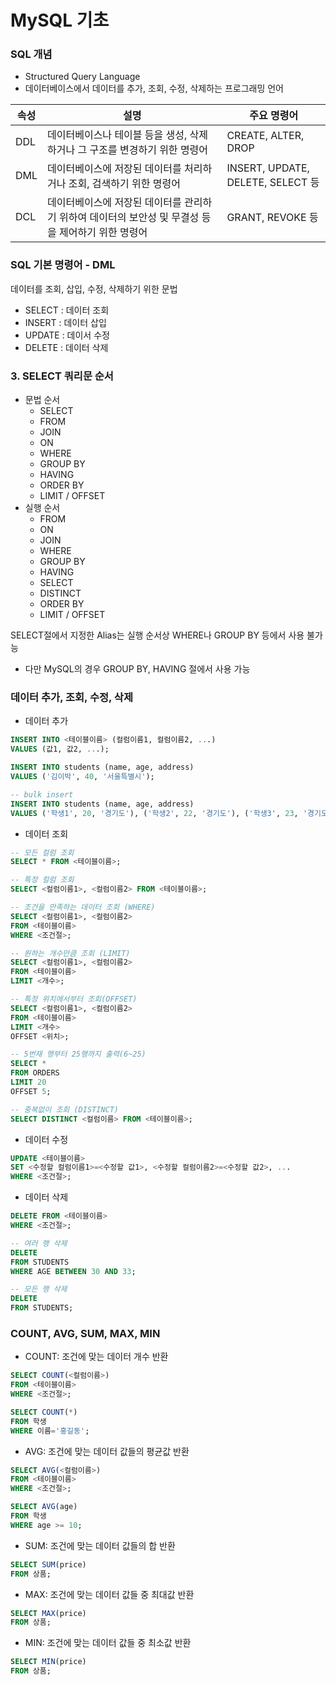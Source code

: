 # MySQL 기초


### SQL 개념

- Structured Query Language
- 데이터베이스에서 데이터를 추가, 조회, 수정, 삭제하는 프로그래밍 언어
 
| 속성 | 설명 | 주요 명령어 |
| --- | --- | --- |
| DDL | 데이터베이스나 테이블 등을 생성, 삭제하거나 그 구조를 변경하기 위한 명령어 | CREATE, ALTER, DROP |
| DML | 데이터베이스에 저장된 데이터를 처리하거나 조회, 검색하기 위한 명령어 | INSERT, UPDATE, DELETE, SELECT 등 |
| DCL | 데이터베이스에 저장된 데이터를 관리하기 위하여 데이터의 보안성 및 무결성 등을 제어하기 위한 명령어 | GRANT, REVOKE 등 |



### SQL 기본 명령어 - DML
데이터를 조회, 삽입, 수정, 삭제하기 위한 문법

- SELECT : 데이터 조회
- INSERT : 데이터 삽입
- UPDATE : 데이서 수정
- DELETE : 데이터 삭제


### 3. SELECT 쿼리문 순서

- 문법 순서
  - SELECT
  - FROM
  - JOIN
  - ON
  - WHERE
  - GROUP BY
  - HAVING
  - ORDER BY
  - LIMIT / OFFSET
- 실행 순서
  - FROM
  - ON
  - JOIN
  - WHERE
  - GROUP BY
  - HAVING
  - SELECT
  - DISTINCT
  - ORDER BY
  - LIMIT / OFFSET

SELECT절에서 지정한 Alias는 실행 순서상 WHERE나 GROUP BY 등에서 사용 불가능
  - 다만 MySQL의 경우 GROUP BY, HAVING 절에서 사용 가능



### 데이터 추가, 조회, 수정, 삭제

- 데이터 추가

```sql
INSERT INTO <테이블이름> (컬럼이름1, 컬럼이름2, ...)
VALUES (값1, 값2, ...);

INSERT INTO students (name, age, address)
VALUES ('김이박', 40, '서울특별시');

-- bulk insert
INSERT INTO students (name, age, address)
VALUES ('학생1', 20, '경기도'), ('학생2', 22, '경기도'), ('학생3', 23, '경기도');
```

- 데이터 조회

```sql
-- 모든 컬럼 조회
SELECT * FROM <테이블이름>;

-- 특정 컬럼 조회
SELECT <컬럼이름1>, <컬럼이름2> FROM <테이블이름>;

-- 조건을 만족하는 데이터 조회 (WHERE)
SELECT <컬럼이름1>, <컬럼이름2>
FROM <테이블이름>
WHERE <조건절>;

-- 원하는 개수만큼 조회 (LIMIT)
SELECT <컬럼이름1>, <컬럼이름2>
FROM <테이블이름>
LIMIT <개수>;

-- 특정 위치에서부터 조회(OFFSET)
SELECT <컬럼이름1>, <컬럼이름2>
FROM <테이블이름>
LIMIT <개수>
OFFSET <위치>;

-- 5번재 행부터 25행까지 출력(6~25)
SELECT *
FROM ORDERS
LIMIT 20
OFFSET 5;

-- 중복없이 조회 (DISTINCT)
SELECT DISTINCT <컬럼이름> FROM <테이블이름>;
```


- 데이터 수정

```sql
UPDATE <테이블이름>
SET <수정할 컬럼이름1>=<수정할 값1>, <수정할 컬럼이름2>=<수정할 값2>, ...
WHERE <조건절>;
```

- 데이터 삭제

```sql
DELETE FROM <테이블이름>
WHERE <조건절>;

-- 여러 행 삭제
DELETE
FROM STUDENTS
WHERE AGE BETWEEN 30 AND 33;

-- 모든 행 삭제
DELETE
FROM STUDENTS;
```




### COUNT, AVG, SUM, MAX, MIN

- COUNT: 조건에 맞는 데이터 개수 반환

```sql
SELECT COUNT(<컬럼이름>)
FROM <테이블이름>
WHERE <조건절>;
```

```sql
SELECT COUNT(*)
FROM 학생
WHERE 이름='홍길동';
```

- AVG: 조건에 맞는 데이터 값들의 평균값 반환

```sql
SELECT AVG(<컬럼이름>)
FROM <테이블이름>
WHERE <조건절>;
```

```sql
SELECT AVG(age)
FROM 학생
WHERE age >= 10;
```

- SUM: 조건에 맞는 데이터 값들의 합 반환

```sql
SELECT SUM(price)
FROM 상품;
```

- MAX: 조건에 맞는 데이터 값들 중 최대값 반환

```sql
SELECT MAX(price)
FROM 상품;
```

- MIN: 조건에 맞는 데이터 값들 중 최소값 반환

```sql
SELECT MIN(price)
FROM 상품;
```


